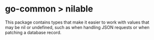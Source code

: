 # go-common > nilable

This package contains types that make it easier to work with values that may be nil or undefined, such as when handling JSON requests or when patching a database record.
